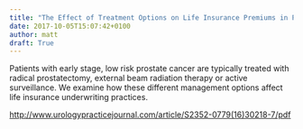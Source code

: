 ```yaml
---
title: "The Effect of Treatment Options on Life Insurance Premiums in Patients with Prostate Cancer"
date: 2017-10-05T15:07:42+0100
author: matt
draft: True
---
```

Patients with early stage, low risk prostate cancer are typically treated with radical prostatectomy, external beam radiation therapy or active surveillance. We examine how these different management options affect life insurance underwriting practices.

[ http://www.urologypracticejournal.com/article/S2352-0779(16)30218-7/pdf ]( http://www.urologypracticejournal.com/article/S2352-0779(16)30218-7/pdf )
